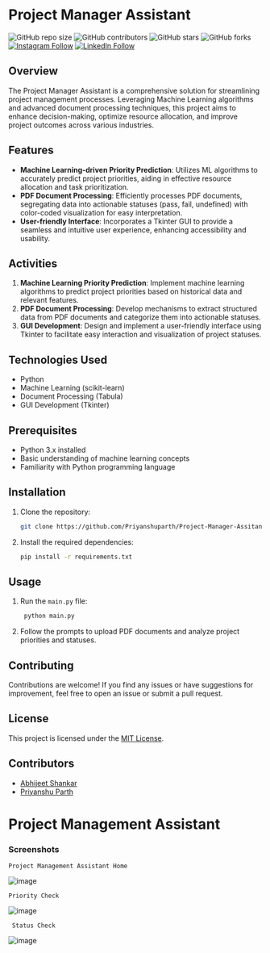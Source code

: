 # Project Manager Assistant

![GitHub repo size](https://img.shields.io/github/repo-size/Priyanshuparth/Project-Manager-Assitant)
![GitHub contributors](https://img.shields.io/github/contributors/Priyanshuparth/Project-Manager-Assitant)
![GitHub stars](https://img.shields.io/github/stars/Priyanshuparth/Project-Manager-Assitant?style=social)
![GitHub forks](https://img.shields.io/github/forks/Priyanshuparth/Project-Manager-Assitant?style=social)
[![Instagram Follow](https://img.shields.io/badge/Instagram-%23E4405F.svg?logo=Instagram&logoColor=white)](https://instagram.com/priyanshuparth) 
[![LinkedIn Follow](https://img.shields.io/badge/LinkedIn-%230077B5.svg?logo=linkedin&logoColor=white)](https://linkedin.com/in/priyanshuparth) 

## Overview
The Project Manager Assistant is a comprehensive solution for streamlining project management processes. Leveraging Machine Learning algorithms and advanced document processing techniques, this project aims to enhance decision-making, optimize resource allocation, and improve project outcomes across various industries.

## Features
- **Machine Learning-driven Priority Prediction**: Utilizes ML algorithms to accurately predict project priorities, aiding in effective resource allocation and task prioritization.
- **PDF Document Processing**: Efficiently processes PDF documents, segregating data into actionable statuses (pass, fail, undefined) with color-coded visualization for easy interpretation.
- **User-friendly Interface**: Incorporates a Tkinter GUI to provide a seamless and intuitive user experience, enhancing accessibility and usability.

## Activities
1. **Machine Learning Priority Prediction**: Implement machine learning algorithms to predict project priorities based on historical data and relevant features.
2. **PDF Document Processing**: Develop mechanisms to extract structured data from PDF documents and categorize them into actionable statuses.
3. **GUI Development**: Design and implement a user-friendly interface using Tkinter to facilitate easy interaction and visualization of project statuses.

## Technologies Used
- Python
- Machine Learning (scikit-learn)
- Document Processing (Tabula)
- GUI Development (Tkinter)

## Prerequisites
- Python 3.x installed
- Basic understanding of machine learning concepts
- Familiarity with Python programming language

## Installation
1. Clone the repository:
   ```bash
   git clone https://github.com/Priyanshuparth/Project-Manager-Assitant.git
    ```
   
2. Install the required dependencies:
    ```bash
    pip install -r requirements.txt
    ```

## Usage
1. Run the `main.py` file:
    ```bash
     python main.py
    ```

2. Follow the prompts to upload PDF documents and analyze project priorities and statuses.

## Contributing
Contributions are welcome! If you find any issues or have suggestions for improvement, feel free to open an issue or submit a pull request.

## License
This project is licensed under the [MIT License](LICENSE).

## Contributors
- [Abhijeet Shankar](https://github.com/abhijeet-shankar)
- [Priyanshu Parth](https://github.com/Priyanshuparth)

# Project Management Assistant

### Screenshots

```Project Management Assistant Home```

![image](https://github.com/abhijeet-shankar/Project-Manager-Assitant/assets/90914971/4f376391-28df-4c48-88b3-45f2a4ea548d)

```Priority Check```

![image](https://github.com/abhijeet-shankar/Project-Manager-Assitant/assets/90914971/52cc41bf-5417-47ba-acff-d9620f7d18b7)

``` Status Check```

![image](https://github.com/abhijeet-shankar/Project-Manager-Assitant/assets/90914971/8dd23b3a-9aa5-4f93-8285-c2ef681a74a7)
